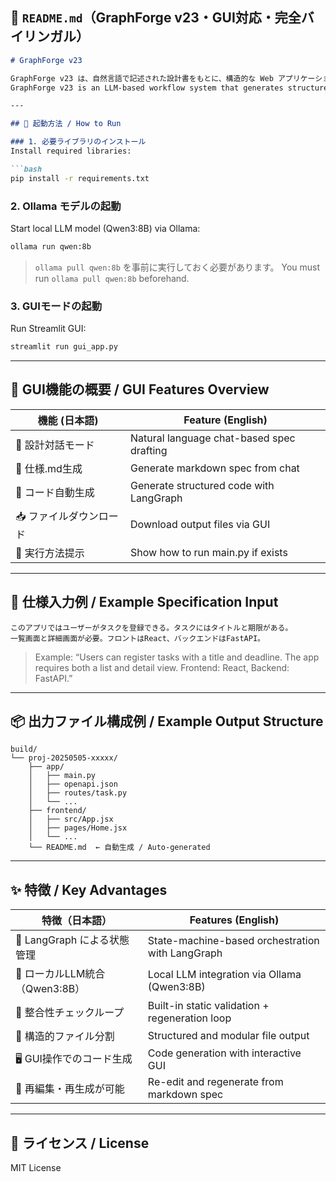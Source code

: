 
## 📘 `README.md`（GraphForge v23・GUI対応・完全バイリンガル）

````markdown
# GraphForge v23

GraphForge v23 は、自然言語で記述された設計書をもとに、構造的な Web アプリケーション（FastAPI + React）コードを自動生成する LLM ワークフローです。GUI（Streamlit）にも対応しており、設計・会話・生成・出力を一貫して実行可能です。  
GraphForge v23 is an LLM-based workflow system that generates structured web application code (FastAPI + React) from natural language design documents. It supports a GUI (via Streamlit) for a seamless experience from design to deployment.

---

## 🚀 起動方法 / How to Run

### 1. 必要ライブラリのインストール  
Install required libraries:

```bash
pip install -r requirements.txt
````

### 2. Ollama モデルの起動

Start local LLM model (Qwen3:8B) via Ollama:

```bash
ollama run qwen:8b
```

> `ollama pull qwen:8b` を事前に実行しておく必要があります。
> You must run `ollama pull qwen:8b` beforehand.

### 3. GUIモードの起動

Run Streamlit GUI:

```bash
streamlit run gui_app.py
```

---

## 🧠 GUI機能の概要 / GUI Features Overview

| 機能 (日本語)      | Feature (English)                         |
| ------------- | ----------------------------------------- |
| 🧠 設計対話モード    | Natural language chat-based spec drafting |
| 📄 仕様.md生成    | Generate markdown spec from chat          |
| 🚀 コード自動生成    | Generate structured code with LangGraph   |
| 📥 ファイルダウンロード | Download output files via GUI             |
| 🧪 実行方法提示     | Show how to run main.py if exists         |

---

## 📝 仕様入力例 / Example Specification Input

```text
このアプリではユーザーがタスクを登録できる。タスクにはタイトルと期限がある。
一覧画面と詳細画面が必要。フロントはReact、バックエンドはFastAPI。
```

> Example: “Users can register tasks with a title and deadline. The app requires both a list and detail view. Frontend: React, Backend: FastAPI.”

---

## 📦 出力ファイル構成例 / Example Output Structure

```
build/
└── proj-20250505-xxxxx/
    ├── app/
    │   ├── main.py
    │   ├── openapi.json
    │   ├── routes/task.py
    │   └── ...
    ├── frontend/
    │   ├── src/App.jsx
    │   ├── pages/Home.jsx
    │   └── ...
    └── README.md  ← 自動生成 / Auto-generated
```

---

## ✨ 特徴 / Key Advantages

| 特徴（日本語）                | Features (English)                               |
| ---------------------- | ------------------------------------------------ |
| 🔁 LangGraph による状態管理   | State-machine-based orchestration with LangGraph |
| 🧠 ローカルLLM統合（Qwen3:8B） | Local LLM integration via Ollama (Qwen3:8B)      |
| 🧪 整合性チェックループ          | Built-in static validation + regeneration loop   |
| 📄 構造的ファイル分割           | Structured and modular file output               |
| 🖥️ GUI操作でのコード生成       | Code generation with interactive GUI             |
| 🔧 再編集・再生成が可能          | Re-edit and regenerate from markdown spec        |

---

## 📝 ライセンス / License

MIT License

